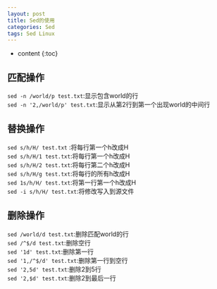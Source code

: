 ```yaml
---
layout: post
title: Sed的使用
categories: Sed
tags: Sed Linux
---
```


* content
{:toc}
## 匹配操作  
`sed -n /world/p test.txt`:显示包含world的行  
`sed -n '2,/world/p' test.txt`:显示从第2行到第一个出现world的中间行  

## 替换操作  
`sed s/h/H/ test.txt` :将每行第一个h改成H  
`sed s/h/H/1 test.txt`:将每行第一个h改成H  
`sed s/h/H/2 test.txt`:将每行第二个h改成H  
`sed s/h/H/g test.txt`:将每行的所有h改成H  
`sed 1s/h/H/ test.txt`:将第一行第一个h改成H  
`sed -i s/h/H/ test.txt`:将修改写入到源文件  

## 删除操作   
`sed /world/d test.txt`:删除匹配world的行  
`sed /^$/d test.txt`:删除空行  
`sed '1d' test.txt`:删除第一行  
`sed '1,/^$/d' test.txt`:删除第一行到空行  
`sed '2,5d' test.txt`:删除2到5行  
`sed '2,$d' test.txt`:删除2到最后一行  